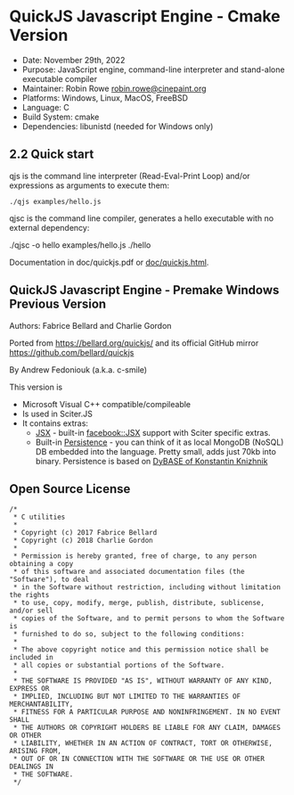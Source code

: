 # QuickJS Javascript Engine - Cmake Version

* Date: November 29th, 2022
* Purpose: JavaScript engine, command-line interpreter and stand-alone executable compiler
* Maintainer: Robin Rowe robin.rowe@cinepaint.org
* Platforms: Windows, Linux, MacOS, FreeBSD
* Language: C
* Build System: cmake
* Dependencies: libunistd (needed for Windows only)

## 2.2 Quick start

qjs is the command line interpreter (Read-Eval-Print Loop) and/or expressions as arguments to execute them:

    ./qjs examples/hello.js

qjsc is the command line compiler, generates a hello executable with no external dependency:

./qjsc -o hello examples/hello.js
    ./hello

Documentation in doc/quickjs.pdf or [doc/quickjs.html](doc/quickjs.html).

## QuickJS Javascript Engine - Premake Windows Previous Version

Authors: Fabrice Bellard and Charlie Gordon

Ported from https://bellard.org/quickjs/ and its official GitHub mirror https://github.com/bellard/quickjs

By Andrew Fedoniouk (a.k.a. c-smile)

This version is 

* Microsoft Visual C++ compatible/compileable
* Is used in Sciter.JS
* It contains extras: 
  * [JSX](doc/jsx.md) - built-in [facebook::JSX](https://facebook.github.io/jsx/) support with Sciter specific extras.
  * Built-in [Persistence](storage/doc/README.md) - you can think of it as local MongoDB (NoSQL) DB embedded into the language. Pretty small, adds just 70kb into binary.
    Persistence is based on [DyBASE of Konstantin Knizhnik](http://garret.ru/)
    
## Open Source License
```
/*
 * C utilities
 * 
 * Copyright (c) 2017 Fabrice Bellard
 * Copyright (c) 2018 Charlie Gordon
 *
 * Permission is hereby granted, free of charge, to any person obtaining a copy
 * of this software and associated documentation files (the "Software"), to deal
 * in the Software without restriction, including without limitation the rights
 * to use, copy, modify, merge, publish, distribute, sublicense, and/or sell
 * copies of the Software, and to permit persons to whom the Software is
 * furnished to do so, subject to the following conditions:
 *
 * The above copyright notice and this permission notice shall be included in
 * all copies or substantial portions of the Software.
 *
 * THE SOFTWARE IS PROVIDED "AS IS", WITHOUT WARRANTY OF ANY KIND, EXPRESS OR
 * IMPLIED, INCLUDING BUT NOT LIMITED TO THE WARRANTIES OF MERCHANTABILITY,
 * FITNESS FOR A PARTICULAR PURPOSE AND NONINFRINGEMENT. IN NO EVENT SHALL
 * THE AUTHORS OR COPYRIGHT HOLDERS BE LIABLE FOR ANY CLAIM, DAMAGES OR OTHER
 * LIABILITY, WHETHER IN AN ACTION OF CONTRACT, TORT OR OTHERWISE, ARISING FROM,
 * OUT OF OR IN CONNECTION WITH THE SOFTWARE OR THE USE OR OTHER DEALINGS IN
 * THE SOFTWARE.
 */
```
